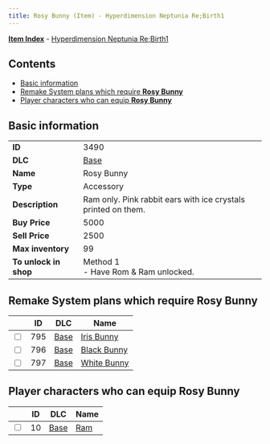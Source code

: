 ```yaml
---
title: Rosy Bunny (Item) - Hyperdimension Neptunia Re;Birth1
---
```


[**Item Index**](/neptunia/rb1/item/index.html) - [Hyperdimension Neptunia Re;Birth1](/neptunia/rb1)

## Contents

- [Basic information](#basic-information)
- [Remake System plans which require **Rosy Bunny**](#remake-system-plans-which-require-rosy-bunny)
- [Player characters who can equip **Rosy Bunny**](#player-characters-who-can-equip-rosy-bunny)
## Basic information

|   |   |
| -- | -- |
| **ID** | 3490 |
| **DLC** | [Base](/neptunia/rb1/dlc/1-base.html) |
| **Name** | Rosy Bunny |
| **Type** | Accessory |
| **Description** | Ram only. Pink rabbit ears with ice crystals printed on them. |
| **Buy Price** | 5000 |
| **Sell Price** | 2500 |
| **Max inventory** | 99 |
| **To unlock in shop** | Method 1<br />- Have Rom & Ram unlocked. |


## Remake System plans which require **Rosy Bunny**

|    | ID | DLC | Name |
| -- | -- | --- | ---- |
| <input type="checkbox" id="rb1-quest-1-795" class="trackbox" /> | 795 | [Base](/neptunia/rb1/dlc/1-base.html) | [Iris Bunny](/neptunia/rb1/quest/1-795-iris-bunny.html) |
| <input type="checkbox" id="rb1-quest-1-796" class="trackbox" /> | 796 | [Base](/neptunia/rb1/dlc/1-base.html) | [Black Bunny](/neptunia/rb1/quest/1-796-black-bunny.html) |
| <input type="checkbox" id="rb1-quest-1-797" class="trackbox" /> | 797 | [Base](/neptunia/rb1/dlc/1-base.html) | [White Bunny](/neptunia/rb1/quest/1-797-white-bunny.html) |


## Player characters who can equip **Rosy Bunny**

|    | ID | DLC | Name |
| -- | -- | --- | ---- |
| <input type="checkbox" id="rb1-player-1-10" class="trackbox" /> | 10 | [Base](/neptunia/rb1/dlc/1-base.html) | [Ram](/neptunia/rb1/player/1-10-ram.html) |
